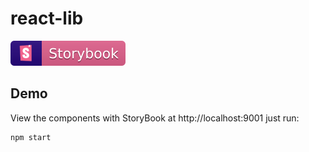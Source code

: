 # react-lib

![Badge](badge.svg)

## Demo
View the components with StoryBook at http://localhost:9001 just run:
```
npm start
````
